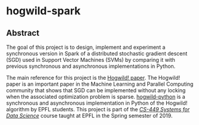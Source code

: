 # hogwild-spark

## Abstract

The goal of this project is to design, implement and experiment a synchronous version in Spark of a distributed stochastic gradient descent (SGD) used in Support Vector Machines (SVMs) by comparing it with previous synchronous and asynchronous implementations in Python. 

The main reference for this project is the [Hogwild! paper](https://people.eecs.berkeley.edu/~brecht/papers/hogwildTR.pdf). The Hogwild! paper is an important paper in the Machine Learning and Parallel Computing community that shows that SGD can be implemented without any locking when the associated optimization problem is sparse. [hogwild-python](https://github.com/liabifano/hogwild-python) is a synchronous and asynchronous implementation in Python of the Hogwild! algorithm by EPFL students. This project is part of the [*CS-449 Systems for Data Science*](http://edu.epfl.ch/coursebook/en/systems-for-data-science-CS-449) course taught at EPFL in the Spring semester of 2019.
